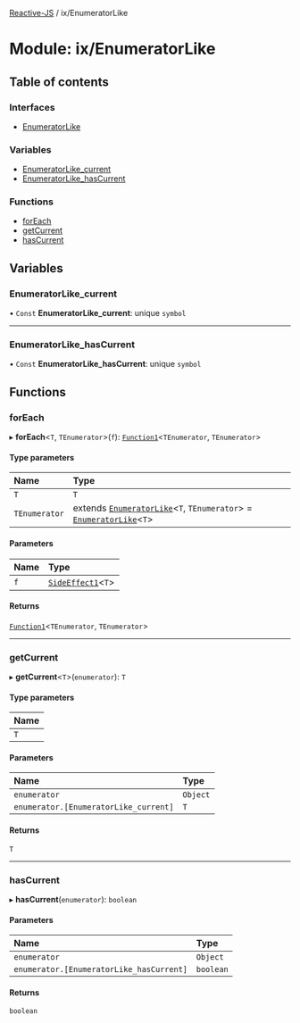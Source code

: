 [Reactive-JS](../README.md) / ix/EnumeratorLike

# Module: ix/EnumeratorLike

## Table of contents

### Interfaces

- [EnumeratorLike](../interfaces/ix_EnumeratorLike.EnumeratorLike.md)

### Variables

- [EnumeratorLike\_current](ix_EnumeratorLike.md#enumeratorlike_current)
- [EnumeratorLike\_hasCurrent](ix_EnumeratorLike.md#enumeratorlike_hascurrent)

### Functions

- [forEach](ix_EnumeratorLike.md#foreach)
- [getCurrent](ix_EnumeratorLike.md#getcurrent)
- [hasCurrent](ix_EnumeratorLike.md#hascurrent)

## Variables

### EnumeratorLike\_current

• `Const` **EnumeratorLike\_current**: unique `symbol`

___

### EnumeratorLike\_hasCurrent

• `Const` **EnumeratorLike\_hasCurrent**: unique `symbol`

## Functions

### forEach

▸ **forEach**<`T`, `TEnumerator`\>(`f`): [`Function1`](util_functions.md#function1)<`TEnumerator`, `TEnumerator`\>

#### Type parameters

| Name | Type |
| :------ | :------ |
| `T` | `T` |
| `TEnumerator` | extends [`EnumeratorLike`](../interfaces/ix_EnumeratorLike.EnumeratorLike.md)<`T`, `TEnumerator`\> = [`EnumeratorLike`](../interfaces/ix_EnumeratorLike.EnumeratorLike.md)<`T`\> |

#### Parameters

| Name | Type |
| :------ | :------ |
| `f` | [`SideEffect1`](util_functions.md#sideeffect1)<`T`\> |

#### Returns

[`Function1`](util_functions.md#function1)<`TEnumerator`, `TEnumerator`\>

___

### getCurrent

▸ **getCurrent**<`T`\>(`enumerator`): `T`

#### Type parameters

| Name |
| :------ |
| `T` |

#### Parameters

| Name | Type |
| :------ | :------ |
| `enumerator` | `Object` |
| `enumerator.[EnumeratorLike_current]` | `T` |

#### Returns

`T`

___

### hasCurrent

▸ **hasCurrent**(`enumerator`): `boolean`

#### Parameters

| Name | Type |
| :------ | :------ |
| `enumerator` | `Object` |
| `enumerator.[EnumeratorLike_hasCurrent]` | `boolean` |

#### Returns

`boolean`
